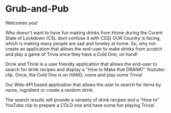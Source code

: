 # Grub-and-Pub

Welcomes you!


Who doesn't want to have fun making drinks from Home during the Curent State of Lockdown (CSL dont confuse it with CSS) OUR Country is facing, which is making  many people are sad and loneley at home. So, why not create an application that allows the end-user to make drinks from scratch and play a game of Trivia once they have a Cold One, on hand!

Drink and Think is a user friendly application that allows the end-user to search for drink recipes and display a "How to Make that DRANK!" Youtube-clip. Once, the Cold One is on HAND, come and play some Trivia!

Our Web-API based application that allows the user to search for items by name, ingridient or create a random drink.

The search results will provide a varaiety of drink recipes and a "How to" YouTube clip to prepare a COLD one and have some fun playing Trivia!

